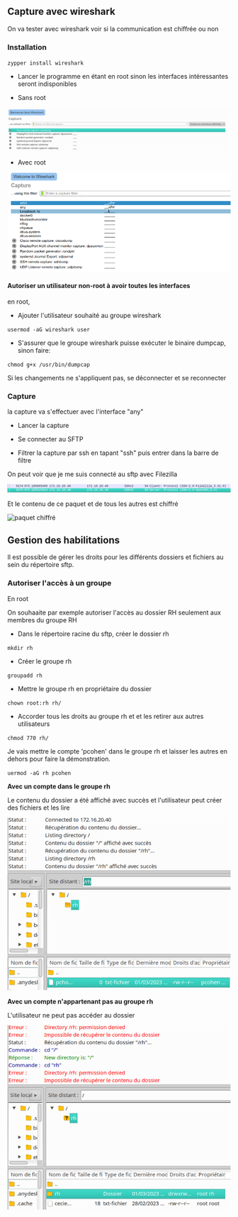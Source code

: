 ## Capture avec wireshark 

On va tester avec wireshark voir si la communication est chiffrée ou non

### Installation

`zypper install wireshark`

* Lancer le programme en étant en root sinon les interfaces intéressantes seront indisponibles

* Sans root

![Wireshark sans privileges](https://raw.githubusercontent.com/1Tyron140/doc/main/images/sftp/wireshark_no_root.png "wireshark sans privilèges")

* Avec root 

![Wireshark avec privileges](https://raw.githubusercontent.com/1Tyron140/doc/main/images/sftp/wireshark_root.png "wireshark avec privilèges")


#### Autoriser un utilisateur non-root à avoir toutes les interfaces

en root,

* Ajouter l'utilisateur souhaité au groupe wireshark

`usermod -aG wireshark user`

* S'assurer que le groupe wireshark puisse exécuter le binaire dumpcap, sinon faire:

`chmod g+x /usr/bin/dumpcap`

Si les changements ne s'appliquent pas, se déconnecter et se reconnecter

### Capture

la capture va s'effectuer avec l'interface "any"

* Lancer la capture

* Se connecter au SFTP 

* Filtrer la capture par ssh en tapant "ssh" puis entrer dans la barre de filtre

On peut voir que je me suis connecté au sftp avec Filezilla

![Wireshark avec privileges](https://raw.githubusercontent.com/1Tyron140/doc/main/images/sftp/wireshark_filezilla.png "connecté avec filezilla")

Et le contenu de ce paquet et de tous les autres est chiffré

![paquet chiffré](https://raw.githubusercontent.com/1Tyron140/doc/main/images/sftp/contenu_chiffré.png "Le contenu est bien chiffré")

## Gestion des habilitations 

Il est possible de gérer les droits pour les différents dossiers et fichiers au sein du répertoire sftp.

### Autoriser l'accès à un groupe

En root

On souhaaite par exemple autoriser l'accès au dossier RH seulement aux membres du groupe RH

* Dans le répertoire racine du sftp, créer le dossier rh

`mkdir rh`

* Créer le groupe rh 

`groupadd rh`

* Mettre le groupe rh en propriétaire du dossier

`chown root:rh rh/`

* Accorder tous les droits au groupe rh et et les retirer aux autres utilisateurs

`chmod 770 rh/`

Je vais mettre le compte 'pcohen' dans le groupe rh et laisser les autres en dehors pour faire la démonstration.

`uermod -aG rh pcohen`

__Avec un compte dans le groupe rh__

Le contenu du dossier a été affiché avec succès et l'utilisateur peut créer des fichiers et les lire

![acces dossier rh](https://raw.githubusercontent.com/1Tyron140/doc/main/images/sftp/filezilla_acces_rh.png "Accès au dossier RH")


__Avec un compte n'appartenant pas au groupe rh__


L'utilisateur ne peut pas accéder au dossier

![refus d'acces dossier rh](https://raw.githubusercontent.com/1Tyron140/doc/main/images/sftp/filezilla_acces_rh_refus.png "Refus d'accès au dossier RH")
